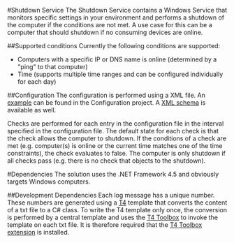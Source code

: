 #Shutdown Service
The Shutdown Service contains a Windows Service that monitors specific settings in your environment
and performs a shutdown of the computer if the conditions are not met. A use case for this can be a
computer that should shutdown if no consuming devices are online.

##Supported conditions
Currently the following conditions are supported:
* Computers with a specific IP or DNS name is online (determined by a "ping" to that computer)
* Time (supports multiple time ranges and can be configured individually for each day)

##Configuration
The configuration is performed using a XML file. An [example](Configuration/Configuration.xml) can 
be found in the Configuration project. A [XML schema](Configuration/Configuration.xsd) is available
as well.

Checks are performed for each entry in the configuration file in the interval specified in the
configuration file. The default state for each check is that the check allows the computer to 
shutdown. If the conditions of a check are met (e.g. computer(s) is online or the current time
matches one of the time constraints), the check evaluates to false. The computer is only shutdown
if all checks pass (e.g. there is no check that objects to the shutdown).

#Dependencies
The solution uses the .NET Framework 4.5 and obviously targets Windows computers. 

##Development Dependencies
Each log message has a unique number. These numbers are generated using a 
[T4](https://msdn.microsoft.com/en-us/library/bb126445.aspx) template that converts the content
of a txt file to a C# class. To write the T4 template only once, the conversion is performed by
a central template and uses the [T4 Toolbox](https://github.com/olegsych/T4Toolbox) to invoke
the template on each txt file. It is therefore required that the
[T4 Toolbox extension](https://visualstudiogallery.msdn.microsoft.com/34b6d489-afbc-4d7b-82c3-dded2b726dbc) 
is installed. 